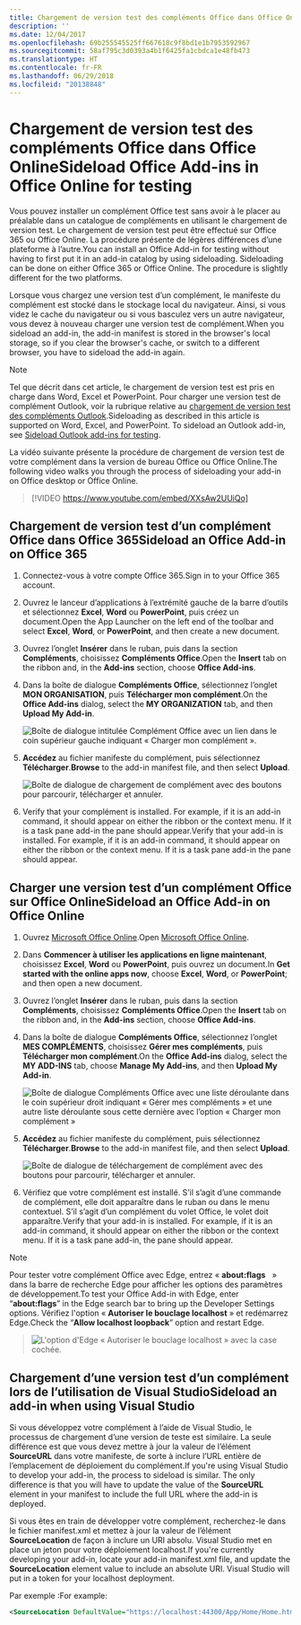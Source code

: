 ```yaml
---
title: Chargement de version test des compléments Office dans Office Online
description: ''
ms.date: 12/04/2017
ms.openlocfilehash: 69b255545525ff667618c9f8bd1e1b7953592967
ms.sourcegitcommit: 58af795c3d0393a4b1f6425fa1cbdca1e48fb473
ms.translationtype: HT
ms.contentlocale: fr-FR
ms.lasthandoff: 06/29/2018
ms.locfileid: "20138848"
---
```

# <a name="sideload-office-add-ins-in-office-online-for-testing"></a><span data-ttu-id="05b2e-102">Chargement de version test des compléments Office dans Office Online</span><span class="sxs-lookup"><span data-stu-id="05b2e-102">Sideload Office Add-ins in Office Online for testing</span></span>

<span data-ttu-id="05b2e-p101">Vous pouvez installer un complément Office test sans avoir à le placer au préalable dans un catalogue de compléments en utilisant le chargement de version test. Le chargement de version test peut être effectué sur Office 365 ou Office Online. La procédure présente de légères différences d’une plateforme à l’autre.</span><span class="sxs-lookup"><span data-stu-id="05b2e-p101">You can install an Office Add-in for testing without having to first put it in an add-in catalog by using sideloading. Sideloading can be done on either Office 365 or Office Online. The procedure is slightly different for the two platforms.</span></span> 

<span data-ttu-id="05b2e-106">Lorsque vous chargez une version test d’un complément, le manifeste du complément est stocké dans le stockage local du navigateur. Ainsi, si vous videz le cache du navigateur ou si vous basculez vers un autre navigateur, vous devez à nouveau charger une version test de complément.</span><span class="sxs-lookup"><span data-stu-id="05b2e-106">When you sideload an add-in, the add-in manifest is stored in the browser's local storage, so if you clear the browser's cache, or switch to a different browser, you have to sideload the add-in again.</span></span>


> [!NOTE]
> <span data-ttu-id="05b2e-p102">Tel que décrit dans cet article, le chargement de version test est pris en charge dans Word, Excel et PowerPoint. Pour charger une version test de complément Outlook, voir la rubrique relative au [chargement de version test des compléments Outlook](https://docs.microsoft.com/en-us/outlook/add-ins/sideload-outlook-add-ins-for-testing).</span><span class="sxs-lookup"><span data-stu-id="05b2e-p102">Sideloading as described in this article is supported on Word, Excel, and PowerPoint. To sideload an Outlook add-in, see [Sideload Outlook add-ins for testing](https://docs.microsoft.com/en-us/outlook/add-ins/sideload-outlook-add-ins-for-testing).</span></span>

<span data-ttu-id="05b2e-109">La vidéo suivante présente la procédure de chargement de version test de votre complément dans la version de bureau Office ou Office Online.</span><span class="sxs-lookup"><span data-stu-id="05b2e-109">The following video walks you through the process of sideloading your add-in on Office desktop or Office Online.</span></span>  


> [!VIDEO https://www.youtube.com/embed/XXsAw2UUiQo]

## <a name="sideload-an-office-add-in-on-office-365"></a><span data-ttu-id="05b2e-110">Chargement de version test d’un complément Office dans Office 365</span><span class="sxs-lookup"><span data-stu-id="05b2e-110">Sideload an Office Add-in on Office 365</span></span>


1. <span data-ttu-id="05b2e-111">Connectez-vous à votre compte Office 365.</span><span class="sxs-lookup"><span data-stu-id="05b2e-111">Sign in to your Office 365 account.</span></span>
    
2. <span data-ttu-id="05b2e-112">Ouvrez le lanceur d’applications à l’extrémité gauche de la barre d’outils et sélectionnez **Excel**,  **Word** ou **PowerPoint**, puis créez un document.</span><span class="sxs-lookup"><span data-stu-id="05b2e-112">Open the App Launcher on the left end of the toolbar and select  **Excel**,  **Word**, or  **PowerPoint**, and then create a new document.</span></span>
    
3. <span data-ttu-id="05b2e-113">Ouvrez l’onglet **Insérer** dans le ruban, puis dans la section **Compléments**, choisissez **Compléments Office**.</span><span class="sxs-lookup"><span data-stu-id="05b2e-113">Open the  **Insert** tab on the ribbon and, in the **Add-ins** section, choose **Office Add-ins**.</span></span>
    
4. <span data-ttu-id="05b2e-114">Dans la boîte de dialogue **Compléments Office**, sélectionnez l’onglet **MON ORGANISATION**, puis **Télécharger mon complément**.</span><span class="sxs-lookup"><span data-stu-id="05b2e-114">On the  **Office Add-ins** dialog, select the **MY ORGANIZATION** tab, and then **Upload My Add-in**.</span></span>
    
    ![Boîte de dialogue intitulée Complément Office avec un lien dans le coin supérieur gauche indiquant « Charger mon complément ».](../images/office-add-ins.png)

5.  <span data-ttu-id="05b2e-116">**Accédez** au fichier manifeste du complément, puis sélectionnez **Télécharger**.</span><span class="sxs-lookup"><span data-stu-id="05b2e-116">**Browse** to the add-in manifest file, and then select **Upload**.</span></span>
    
    ![Boîte de dialogue de chargement de complément avec des boutons pour parcourir, télécharger et annuler.](../images/upload-add-in.png)

6. <span data-ttu-id="05b2e-p103">Verify that your complément is installed. For example, if it is an add-in command, it should appear on either the ribbon or the context menu. If it is a task pane add-in the pane should appear.</span><span class="sxs-lookup"><span data-stu-id="05b2e-p103">Verify that your add-in is installed. For example, if it is an add-in command, it should appear on either the ribbon or the context menu. If it is a task pane add-in the pane should appear.</span></span>
    

## <a name="sideload-an-office-add-in-on-office-online"></a><span data-ttu-id="05b2e-121">Charger une version test d’un complément Office sur Office Online</span><span class="sxs-lookup"><span data-stu-id="05b2e-121">Sideload an Office Add-in on Office Online</span></span>


1. <span data-ttu-id="05b2e-122">Ouvrez [Microsoft Office Online](https://office.live.com/).</span><span class="sxs-lookup"><span data-stu-id="05b2e-122">Open [Microsoft Office Online](https://office.live.com/).</span></span>
    
2. <span data-ttu-id="05b2e-123">Dans **Commencer à utiliser les applications en ligne maintenant**, choisissez **Excel**, **Word** ou **PowerPoint**, puis ouvrez un document.</span><span class="sxs-lookup"><span data-stu-id="05b2e-123">In  **Get started with the online apps now**, choose  **Excel**,  **Word**, or  **PowerPoint**; and then open a new document.</span></span>
    
3. <span data-ttu-id="05b2e-124">Ouvrez l’onglet **Insérer** dans le ruban, puis dans la section **Compléments**, choisissez **Compléments Office**.</span><span class="sxs-lookup"><span data-stu-id="05b2e-124">Open the  **Insert** tab on the ribbon and, in the **Add-ins** section, choose **Office Add-ins**.</span></span>
    
4. <span data-ttu-id="05b2e-125">Dans la boîte de dialogue **Compléments Office**, sélectionnez l’onglet **MES COMPLÉMENTS**, choisissez **Gérer mes compléments**, puis **Télécharger mon complément**.</span><span class="sxs-lookup"><span data-stu-id="05b2e-125">On the  **Office Add-ins** dialog, select the **MY ADD-INS** tab, choose **Manage My Add-ins**, and then  **Upload My Add-in**.</span></span>
    
    ![Boîte de dialogue Compléments Office avec une liste déroulante dans le coin supérieur droit indiquant « Gérer mes compléments » et une autre liste déroulante sous cette dernière avec l’option « Charger mon complément »](../images/office-add-ins-my-account.png)

5.  <span data-ttu-id="05b2e-127">**Accédez** au fichier manifeste du complément, puis sélectionnez **Télécharger**.</span><span class="sxs-lookup"><span data-stu-id="05b2e-127">**Browse** to the add-in manifest file, and then select **Upload**.</span></span>
    
    ![Boîte de dialogue de téléchargement de complément avec des boutons pour parcourir, télécharger et annuler.](../images/upload-add-in.png)

6. <span data-ttu-id="05b2e-p104">Vérifiez que votre complément est installé. S’il s’agit d’une commande de complément, elle doit apparaître dans le ruban ou dans le menu contextuel. S’il s’agit d’un complément du volet Office, le volet doit apparaître.</span><span class="sxs-lookup"><span data-stu-id="05b2e-p104">Verify that your add-in is installed. For example, if it is an add-in command, it should appear on either the ribbon or the context menu. If it is a task pane add-in, the pane should appear.</span></span>

> [!NOTE]
><span data-ttu-id="05b2e-132">Pour tester votre complément Office avec Edge, entrez « **about:flags**   » dans la barre de recherche Edge pour afficher les options des paramètres de développement.</span><span class="sxs-lookup"><span data-stu-id="05b2e-132">To test your Office Add-in with Edge, enter “**about:flags**” in the Edge search bar to bring up the Developer Settings options.</span></span>  <span data-ttu-id="05b2e-133">Vérifiez l'option « **Autoriser le bouclage localhost** » et redémarrez Edge.</span><span class="sxs-lookup"><span data-stu-id="05b2e-133">Check the “**Allow localhost loopback**” option and restart Edge.</span></span>

>    ![L'option d'Edge « Autoriser le bouclage localhost » avec la case cochée.](../images/allow-localhost-loopback.png)

## <a name="sideload-an-add-in-when-using-visual-studio"></a><span data-ttu-id="05b2e-135">Chargement d’une version test d’un complément lors de l’utilisation de Visual Studio</span><span class="sxs-lookup"><span data-stu-id="05b2e-135">Sideload an add-in when using Visual Studio</span></span>

<span data-ttu-id="05b2e-p106">Si vous développez votre complément à l’aide de Visual Studio, le processus de chargement d’une version de teste est similaire. La seule différence est que vous devez mettre à jour la valeur de l’élément **SourceURL** dans votre manifeste, de sorte à inclure l’URL entière de l’emplacement de déploiement du complément.</span><span class="sxs-lookup"><span data-stu-id="05b2e-p106">If you're using Visual Studio to develop your add-in, the process to sideload is similar. The only difference is that you will have to update the value of the **SourceURL** element in your manifest to include the full URL where the add-in is deployed.</span></span> 

<span data-ttu-id="05b2e-p107">Si vous êtes en train de développer votre complément, recherchez-le dans le fichier manifest.xml et mettez à jour la valeur de l’élément **SourceLocation** de façon à inclure un URI absolu. Visual Studio met en place un jeton pour votre déploiement localhost.</span><span class="sxs-lookup"><span data-stu-id="05b2e-p107">If you're currently developing your add-in, locate your add-in manifest.xml file, and update the **SourceLocation** element value to include an absolute URI. Visual Studio will put in a token for your localhost deployment.</span></span>

<span data-ttu-id="05b2e-140">Par exemple :</span><span class="sxs-lookup"><span data-stu-id="05b2e-140">For example:</span></span> 

```xml
<SourceLocation DefaultValue="https://localhost:44300/App/Home/Home.html" />
```
